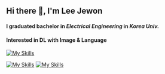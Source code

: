 ## Hi there 👋, I'm Lee Jewon
#### I graduated bachelor in *Electrical Engineering* in *Korea Univ.*

#### Interested in DL with Image & Language 



[![My Skills](https://skillicons.dev/icons?i=py,pytorch,go)](https://skillicons.dev)

[![My Skills](https://skillicons.dev/icons?i=github)](https://github.com/27one)
[![My Skills](https://skillicons.dev/icons?i=linkedin)](https://www.linkedin.com/in/제원-이-47167723a/)


